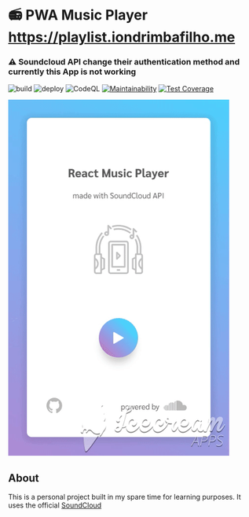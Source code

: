 # :radio: PWA Music Player <https://playlist.iondrimbafilho.me>

### ⚠️ Soundcloud API change their authentication method and currently this App is not working

![build](https://github.com/iondrimba/pwa-music-player/workflows/build/badge.svg?branch=master)
![deploy](https://github.com/iondrimba/pwa-music-player/workflows/deploy/badge.svg?branch=master)
![CodeQL](https://github.com/iondrimba/pwa-music-player/workflows/CodeQL/badge.svg?branch=master)
[![Maintainability](https://api.codeclimate.com/v1/badges/732c7048996ee6a48bb4/maintainability)](https://codeclimate.com/github/iondrimba/pwa-music-player/maintainability)
[![Test Coverage](https://api.codeclimate.com/v1/badges/732c7048996ee6a48bb4/test_coverage)](https://codeclimate.com/github/iondrimba/pwa-music-player/test_coverage)

![Demo](https://raw.githubusercontent.com/iondrimba/images/master/playlist.gif?raw=true)

## About

This is a personal project built in my spare time for learning purposes.
It uses the official [SoundCloud](https://developers.soundcloud.com/docs/api)
